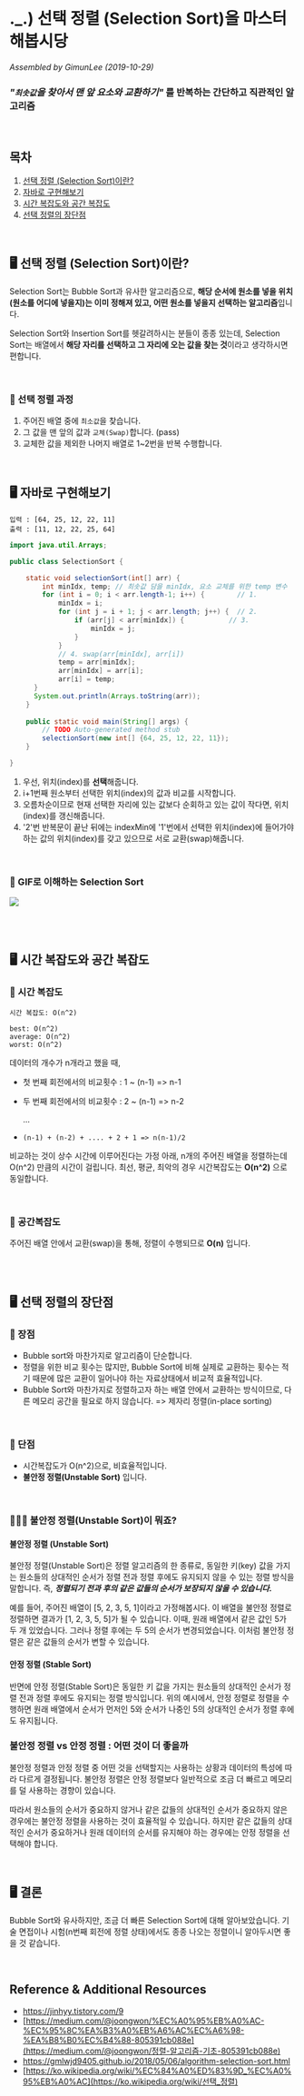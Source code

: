 # ._.) 선택 정렬 (Selection Sort)을 마스터해봅시당

*Assembled by GimunLee (2019-10-29)*

### ***"`최솟값`을 찾아서 맨 앞 요소와 교환하기"*** 를 반복하는 간단하고 직관적인 알고리즘

<br>

## 목차
1. [선택 정렬 (Selection Sort)이란?]() 
2. [자바로 구현해보기]()
3. [시간 복잡도와 공간 복잡도]()
4. [선택 정렬의 장단점]()

<br>

## 🖥 선택 정렬 (Selection Sort)이란?

Selection Sort는 Bubble Sort과 유사한 알고리즘으로, **해당 순서에 원소를 넣을 위치(원소를 어디에 넣을지)는 이미 정해져 있고, 어떤 원소를 넣을지 선택하는 알고리즘**입니다.

Selection Sort와 Insertion Sort를 헷갈려하시는 분들이 종종 있는데, Selection Sort는 배열에서 **해당 자리를 선택하고 그 자리에 오는 값을 찾는 것**이라고 생각하시면 편합니다.

<br>

### 📌 선택 정렬 과정

1. 주어진 배열 중에 `최소값`을 찾습니다.
2. 그 값을 맨 앞의 값과 `교체(Swap)`합니다. (pass)
3. 교체한 값을 제외한 나머지 배열로 1~2번을 반복 수행합니다.

<br>

## 🖥 자바로 구현해보기
```
입력 : [64, 25, 12, 22, 11]
출력 : [11, 12, 22, 25, 64]
```

```java
import java.util.Arrays;

public class SelectionSort {

	static void selectionSort(int[] arr) {
	    int minIdx, temp; // 최솟값 담을 minIdx, 요소 교체를 위한 temp 변수
	    for (int i = 0; i < arr.length-1; i++) {        // 1.
	        minIdx = i;
	        for (int j = i + 1; j < arr.length; j++) {  // 2.
	            if (arr[j] < arr[minIdx]) {           // 3.
	                minIdx = j;
	            }
	        }
	        // 4. swap(arr[minIdx], arr[i])
	        temp = arr[minIdx];
	        arr[minIdx] = arr[i];
	        arr[i] = temp;
	  }
	  System.out.println(Arrays.toString(arr));
	}
	
	public static void main(String[] args) {
		// TODO Auto-generated method stub
		selectionSort(new int[] {64, 25, 12, 22, 11}); 
	}

}
```

1. 우선, 위치(index)를 **선택**해줍니다.
2. i+1번째 원소부터 선택한 위치(index)의 값과 비교를 시작합니다.
3. 오름차순이므로 현재 선택한 자리에 있는 값보다 순회하고 있는 값이 작다면, 위치(index)를 갱신해줍니다.
4. '2'번 반복문이 끝난 뒤에는 indexMin에 '1'번에서 선택한 위치(index)에 들어가야하는 값의 위치(index)를 갖고 있으므로 서로 교환(swap)해줍니다.

<br>

### 📌 GIF로 이해하는 Selection Sort

<img src="./resources/selection-sort-001.gif">

<br><br>

## 🖥 시간 복잡도와 공간 복잡도
### 📍 시간 복잡도

```
시간 복잡도: O(n^2)

best: O(n^2)
average: O(n^2)
worst: O(n^2)
```

데이터의 개수가 n개라고 했을 때, 

- 첫 번째 회전에서의 비교횟수 : 1 ~ (n-1) => n-1

- 두 번째 회전에서의 비교횟수 : 2 ~ (n-1) => n-2

  ...

- ```(n-1) + (n-2) + .... + 2 + 1 => n(n-1)/2```

비교하는 것이 상수 시간에 이루어진다는 가정 아래, n개의 주어진 배열을 정렬하는데 O(n^2) 만큼의 시간이 걸립니다. 최선, 평균, 최악의 경우 시간복잡도는 **O(n^2)** 으로 동일합니다.

<br/>

### 📍 공간복잡도

주어진 배열 안에서 교환(swap)을 통해, 정렬이 수행되므로 **O(n)** 입니다.

<br><br>

## 🖥 선택 정렬의 장단점
### 🎯 장점

- Bubble sort와 마찬가지로 알고리즘이 단순합니다.
- 정렬을 위한 비교 횟수는 많지만, Bubble Sort에 비해 실제로 교환하는 횟수는 적기 때문에 많은 교환이 일어나야 하는 자료상태에서 비교적 효율적입니다.
- Bubble Sort와 마찬가지로 정렬하고자 하는 배열 안에서 교환하는 방식이므로, 다른 메모리 공간을 필요로 하지 않습니다. => 제자리 정렬(in-place sorting)

<br>

### 🎯 단점

- 시간복잡도가 O(n^2)으로, 비효율적입니다.
- **불안정 정렬(Unstable Sort)** 입니다.

<br>

### 🤷🏻‍♀️ 불안정 정렬(Unstable Sort)이 뭐죠?

#### 불안정 정렬 (Unstable Sort)
불안정 정렬(Unstable Sort)은 정렬 알고리즘의 한 종류로, 동일한 키(key) 값을 가지는 원소들의 상대적인 순서가 정렬 전과 정렬 후에도 유지되지 않을 수 있는 정렬 방식을 말합니다. 즉, ***정렬되기 전과 후의 같은 값들의 순서가 보장되지 않을 수 있습니다.***

예를 들어, 주어진 배열이 [5, 2, 3, 5, 1]이라고 가정해봅시다. 이 배열을 불안정 정렬로 정렬하면 결과가 [1, 2, 3, 5, 5]가 될 수 있습니다. 이때, 원래 배열에서 같은 값인 5가 두 개 있었습니다. 그러나 정렬 후에는 두 5의 순서가 변경되었습니다. 이처럼 불안정 정렬은 같은 값들의 순서가 변할 수 있습니다.

#### 안정 정렬 (Stable Sort)
반면에 안정 정렬(Stable Sort)은 동일한 키 값을 가지는 원소들의 상대적인 순서가 정렬 전과 정렬 후에도 유지되는 정렬 방식입니다. 위의 예시에서, 안정 정렬로 정렬을 수행하면 원래 배열에서 순서가 먼저인 5와 순서가 나중인 5의 상대적인 순서가 정렬 후에도 유지됩니다.

### 불안정 정렬 vs 안정 정렬 : 어떤 것이 더 좋을까
불안정 정렬과 안정 정렬 중 어떤 것을 선택할지는 사용하는 상황과 데이터의 특성에 따라 다르게 결정됩니다. 불안정 정렬은 안정 정렬보다 일반적으로 조금 더 빠르고 메모리를 덜 사용하는 경향이 있습니다.

따라서 원소들의 순서가 중요하지 않거나 같은 값들의 상대적인 순서가 중요하지 않은 경우에는 불안정 정렬을 사용하는 것이 효율적일 수 있습니다. 하지만 같은 값들의 상대적인 순서가 중요하거나 원래 데이터의 순서를 유지해야 하는 경우에는 안정 정렬을 선택해야 합니다.

<br>

## 🖥 결론

Bubble Sort와 유사하지만, 조금 더 빠른 Selection Sort에 대해 알아보았습니다. 기술 면접이나 시험(n번째 회전에 정렬 상태)에서도 종종 나오는 정렬이니 알아두시면 좋을 것 같습니다.

<br>

## Reference & Additional Resources

- https://jinhyy.tistory.com/9 
- [https://medium.com/@joongwon/%EC%A0%95%EB%A0%AC-%EC%95%8C%EA%B3%A0%EB%A6%AC%EC%A6%98-%EA%B8%B0%EC%B4%88-805391cb088e](https://medium.com/@joongwon/정렬-알고리즘-기초-805391cb088e) 
- https://gmlwjd9405.github.io/2018/05/06/algorithm-selection-sort.html 
- [https://ko.wikipedia.org/wiki/%EC%84%A0%ED%83%9D_%EC%A0%95%EB%A0%AC](https://ko.wikipedia.org/wiki/선택_정렬) 
